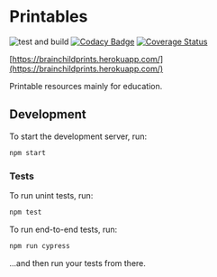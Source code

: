 # Printables

![test and build](https://github.com/brainchild-projects/printables/actions/workflows/test.yml/badge.svg) [![Codacy Badge](https://app.codacy.com/project/badge/Grade/476755fc04904364a02dad0c9da69e63)](https://www.codacy.com/gh/brainchild-projects/printables/dashboard?utm_source=github.com&amp;utm_medium=referral&amp;utm_content=brainchild-projects/printables&amp;utm_campaign=Badge_Grade) [![Coverage Status](https://coveralls.io/repos/github/brainchild-projects/printables/badge.svg?branch=main)](https://coveralls.io/github/brainchild-projects/printables?branch=main)

[https://brainchildprints.herokuapp.com/](https://brainchildprints.herokuapp.com/)

Printable resources mainly for education.

## Development

To start the development server, run:

```sh
npm start
```

### Tests

To run unint tests, run:

```sh
npm test
```

To run end-to-end tests, run:

```sh
npm run cypress
```

...and then run your tests from there.